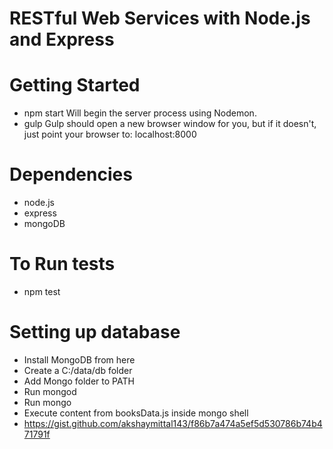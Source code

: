 # RESTful Web Services with Node.js and Express

# Getting Started
* npm start Will begin the server process using Nodemon.
* gulp
Gulp should open a new browser window for you, but if it doesn't, just point your browser to:
localhost:8000

# Dependencies
* node.js
* express
* mongoDB

# To Run tests
* npm test

# Setting up database

* Install MongoDB from here
* Create a C:/data/db folder
* Add Mongo folder to PATH
* Run mongod
* Run mongo
* Execute content from booksData.js inside mongo shell
* https://gist.github.com/akshaymittal143/f86b7a474a5ef5d530786b74b471791f
